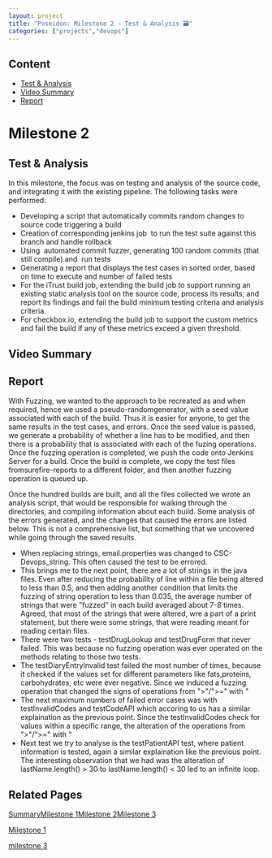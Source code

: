 ```yaml
---
layout: project
title: "Poseidon: Milestone 2 - Test & Analysis 🗃️"
categories: ["projects","devops"]
---   
```


Content
-------

* [Test & Analysis](#test-analysis)
* [Video Summary](#video-summary)
* [Report](#report)

Milestone 2
===========

Test & Analysis
---------------

In this milestone, the focus was on testing and analysis of the source code, and integrating it with the existing pipeline. The following tasks were performed:

*   Developing a script that automatically commits random changes to source code triggering a build
*   Creation of corresponding jenkins job  to run the test suite against this branch and handle rollback
*   Using  automated commit fuzzer, generating 100 random commits (that still compile) and  run tests
*   Generating a report that displays the test cases in sorted order, based on time to execute and number of failed tests
*   For the iTrust build job, extending the build job to support running an existing static analysis tool on the source code, process its results, and report its findings and fail the build minimum testing criteria and analysis criteria.
*   For checkbox.io, extending the build job to support the custom metrics and fail the build if any of these metrics exceed a given threshold.

Video Summary
-------------

Report
------

With Fuzzing, we wanted to the approach to be recreated as and when required, hence we used a pseudo-randomgenerator, with a seed value associated with each of the build. Thus it is easier for anyone, to get the same results in the test cases, and errors. Once the seed value is passed, we generate a probability of whether a line has to be modified, and then there is a probability that is associated with each of the fuzing operations. Once the fuzzing operation is completed, we push the code onto Jenkins Server for a build. Once the build is complete, we copy the test files fromsurefire-reports to a different folder, and then another fuzzing operation is queued up.  
  
Once the hundred builds are built, and all the files collected we wrote an analysis script, that would be responsible for walking through the directories, and compiling information about each build. Some analysis of the errors generated, and the changes that caused the errors are listed below. This is not a comprehensive list, but something that we uncovered while going through the saved results.

*   When replacing strings, email.properties was changed to CSC-Devops\_string. This often caused the test to be errored.
*   This brings me to the next point, there are a lot of strings in the java files. Even after reducing the probability of line within a file being altered to less than 0.5, and then adding another condition that limits the fuzzing of string operation to less than 0.035, the average number of strings that were "fuzzed" in each build averaged about 7-8 times. Agreed, that most of the strings that were altered, wre a part of a print statement, but there were some strings, that were reading meant for reading certain files.
*   There were two tests - testDrugLookup and testDrugForm that never failed. This was because no fuzzing operation was ever operated on the methods relating to those two tests.
*   The testDiaryEntryInvalid test failed the most number of times, because it checked if the values set for different parameters like fats,proteins, carbohydrates, etc were ever negative. Since we induced a fuzzing operation that changed the signs of operations from ">"/">=" with "
*   The next maximum numbers of failed error cases was with testInvalidCodes and testCodeAPI which accoring to us has a similar explaination as the previous point. Since the testInvalidCodes check for values within a specific range, the alteration of the operations from ">"/">=" with "
*   Next test we try to analyse is the testPatientAPI test, where patient information is tested, again a similar explaination like the previous point. The interesting observation that we had was the alteration of lastName.length() > 30 to lastName.length() < 30 led to an infinite loop.

Related Pages
-------------

[Summary](2019-04-25-poseidon.markdown)[Milestone 1](../../../projects/devops/poseidon/milestone-1.html)[Milestone 2](../../../projects/devops/poseidon/milestone-2.html)[Milestone 3](../../../projects/devops/poseidon/milestone-3.html)

[Milestone 1](../../../projects/devops/poseidon/milestone-1.html)

[milestone 3](../../../projects/devops/poseidon/milestone-3.html)

